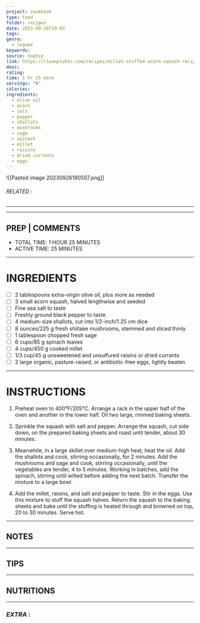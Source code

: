 ```yaml
---
project: cookbook
type: food
folder: recipes
date: 2023-09-26T19:03
tags: 
genre:
  - legume
keywords: 
source: Sophie
link: https://cleanplates.com/recipes/millet-stuffed-acorn-squash-recipe/?utm_medium=email
desc: 
rating: 
time: 1 hr 25 mins
servings: "6"
calories: 
ingredients:
  - olive oil
  - acorn
  - salt
  - pepper
  - shallots
  - mushrooms
  - sage
  - spinach
  - millet
  - raisins
  - dried currants
  - eggs
---
```


![[Pasted image 20230926190507.png]]
###### *RELATED* : 
---


---
## PREP | COMMENTS

- TOTAL TIME: 1 HOUR 25 MINUTES
- ACTIVE TIME: 25 MINUTES

---
# INGREDIENTS

- [ ] 2 tablespoons extra-virgin olive oil, plus more as needed
- [ ] 3 small acorn squash, halved lengthwise and seeded
- [ ] Fine sea salt to taste
- [ ] Freshly ground black pepper to taste
- [ ] 4 medium-size shallots, cut into 1/2-inch/1.25 cm dice
- [ ] 8 ounces/225 g fresh shiitake mushrooms, stemmed and sliced thinly
- [ ] 1 tablespoon chopped fresh sage
- [ ] 6 cups/85 g spinach leaves
- [ ] 4 cups/450 g cooked millet
- [ ] 1/3 cup/45 g unsweetened and unsulfured raisins or dried currants
- [ ] 2 large organic, pasture-raised, or antibiotic-free eggs, lightly beaten

---
# INSTRUCTIONS

1. Preheat oven to 400°F/205°C. Arrange a rack in the upper half of the oven and another in the lower half. Oil two large, rimmed baking sheets.
    
2. Sprinkle the squash with salt and pepper. Arrange the squash, cut side down, on the prepared baking sheets and roast until tender, about 30 minutes.
    
3. Meanwhile, in a large skillet over medium-high heat, heat the oil. Add the shallots and cook, stirring occasionally, for 2 minutes. Add the mushrooms and sage and cook, stirring occasionally, until the vegetables are tender, 4 to 5 minutes. Working in batches, add the spinach, stirring until wilted before adding the next batch. Transfer the mixture to a large bowl.
    
4. Add the millet, raisins, and salt and pepper to taste. Stir in the eggs. Use this mixture to stuff the squash halves. Return the squash to the baking sheets and bake until the stuffing is heated through and browned on top, 20 to 30 minutes. Serve hot.

---
## NOTES



---
## TIPS



---
## NUTRITIONS



---
### *EXTRA* :



